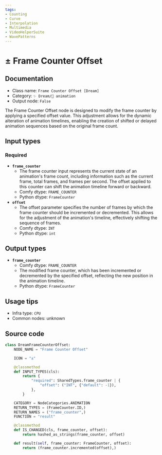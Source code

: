 ```yaml
---
tags:
- Counting
- Curve
- Interpolation
- Multimedia
- VideoHelperSuite
- WavePatterns
---
```


# ± Frame Counter Offset
## Documentation
- Class name: `Frame Counter Offset [Dream]`
- Category: `✨ Dream/🎥 animation`
- Output node: `False`

The Frame Counter Offset node is designed to modify the frame counter by applying a specified offset value. This adjustment allows for the dynamic alteration of animation timelines, enabling the creation of shifted or delayed animation sequences based on the original frame count.
## Input types
### Required
- **`frame_counter`**
    - The frame counter input represents the current state of an animation's frame count, including information such as the current frame, total frames, and frames per second. The offset applied to this counter can shift the animation timeline forward or backward.
    - Comfy dtype: `FRAME_COUNTER`
    - Python dtype: `FrameCounter`
- **`offset`**
    - The offset parameter specifies the number of frames by which the frame counter should be incremented or decremented. This allows for the adjustment of the animation's timeline, effectively shifting the sequence of frames.
    - Comfy dtype: `INT`
    - Python dtype: `int`
## Output types
- **`frame_counter`**
    - Comfy dtype: `FRAME_COUNTER`
    - The modified frame counter, which has been incremented or decremented by the specified offset, reflecting the new position in the animation timeline.
    - Python dtype: `FrameCounter`
## Usage tips
- Infra type: `CPU`
- Common nodes: unknown


## Source code
```python
class DreamFrameCounterOffset:
    NODE_NAME = "Frame Counter Offset"

    ICON = "±"

    @classmethod
    def INPUT_TYPES(cls):
        return {
            "required": SharedTypes.frame_counter | {
                "offset": ("INT", {"default": -1}),
            },
        }

    CATEGORY = NodeCategories.ANIMATION
    RETURN_TYPES = (FrameCounter.ID,)
    RETURN_NAMES = ("frame_counter",)
    FUNCTION = "result"

    @classmethod
    def IS_CHANGED(cls, frame_counter, offset):
        return hashed_as_strings(frame_counter, offset)

    def result(self, frame_counter: FrameCounter, offset):
        return (frame_counter.incremented(offset),)

```
